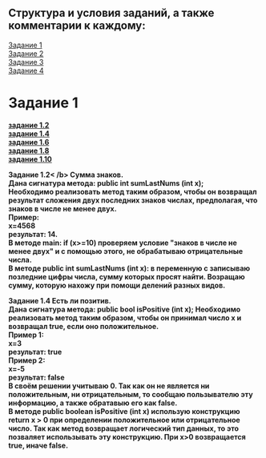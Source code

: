 <H2><b>Структура и условия заданий, а также комментарии к каждому:</b></H2>

<A HREF="#chap1">Задание 1</A><br>
<A HREF="#chap2">Задание 2</A><br>
<A HREF="#chap3">Задание 3</A><br>
<A HREF="#chap4">Задание 4</A><br>

<A NAME="chap1"></A>
<H1><b></b>Задание 1<b></H1>
<A HREF="#chap1.2">задание 1.2</A><br>
<A HREF="#cha1.4">задание 1.4</A><br>
<A HREF="#chap1.6">задание 1.6</A><br>
<A HREF="#chap1.8">задание 1.8</A><br>
<A HREF="#chap1.10">задание 1.10</A><br> 

<A NAME="chap1.2"></A>
<b>Задание 1.2< /b>
Сумма знаков.<br>
Дана сигнатура метода: public int sumLastNums (int x);<br>
Необходимо реализовать метод таким образом, чтобы он возвращал результат
сложения двух последних знаков числах, предполагая, что знаков в числе не
менее двух.<br>
Пример:<br>
x=4568<br>
результат: 14.<br>
В методе main: <b>if (x>=10)</b> проверяем условие "знаков в числе не
менее двух" и с помощью этого, не обрабатываю отрицательные числа.<br>
В методе <b>public int sumLastNums (int x):</b> в переменную <b>c</b> записываю позледние цифры числа, сумму которых просят найти. Возращаю сумму, которую нахожу при помощи делений разных видов.<BR>

<A NAME="chap1.4"></A>
<b>Задание 1.4</b>
Есть ли позитив.<br>
Дана сигнатура метода: <b>public bool isPositive (int x);</b>
Необходимо реализовать метод таким образом, чтобы он принимал число x и
возвращал true, если оно положительное.<br>
Пример 1:<br>
x=3<br>
результат: true<br>
Пример 2:<br>
x=-5<br>
результат: false<br>
В своём решении учитываю 0. Так как он не является ни положительным, ни отрицательным, то сообщаю пользывателю эту информацию, а также обратавыю его как <b>false</b>.<br>
В методе <b>public boolean isPositive (int x)</b> использую конструкцию <b>return x > 0</b> при определении положительное или отрицательное число. Так как метод возвращает логический тип данных, то это позваляет использывать эту конструкцию. При x>0 возвращается <b>true</b>, иначе <b>false</b>.

